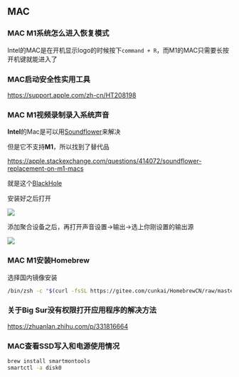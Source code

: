 ## MAC

### MAC M1系统怎么进入恢复模式

Intel的MAC是在开机显示logo的时候按下`command + R`，而M1的MAC只需要长按开机键就能进入了



### MAC启动安全性实用工具

https://support.apple.com/zh-cn/HT208198



### MAC M1视频录制录入系统声音

**Intel**的Mac是可以用[Soundflower](https://github.com/mattingalls/Soundflower/releases/tag/2.0b2)来解决

但是它不支持**M1**，所以找到了替代品

https://apple.stackexchange.com/questions/414072/soundflower-replacement-on-m1-macs

就是这个[BlackHole](https://existential.audio/blackhole/)

安装好之后打开

![](../../img/20210425192156.png)

添加聚合设备之后，再打开声音设置->输出->选上你刚设置的输出源

![](../../img/20210425192756.png)

### MAC M1安装Homebrew

选择国内镜像安装

``` bash
/bin/zsh -c "$(curl -fsSL https://gitee.com/cunkai/HomebrewCN/raw/master/Homebrew.sh)"
```



### 关于Big Sur没有权限打开应用程序的解决方法

https://zhuanlan.zhihu.com/p/331816664



### MAC查看SSD写入和电源使用情况

``` bash
brew install smartmontools
smartctl -a disk0
```

